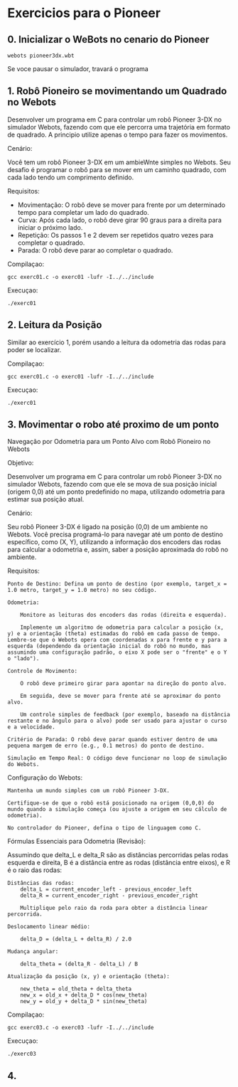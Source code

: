 # Exercicios para o Pioneer




## 0. Inicializar o WeBots no cenario do Pioneer

```
webots pioneer3dx.wbt
```

Se voce pausar o simulador, travará o programa

## 1. Robô Pioneiro se movimentando um Quadrado no Webots

Desenvolver um programa em C para controlar um robô Pioneer 3-DX no simulador Webots, fazendo com que ele percorra uma trajetória em formato de quadrado. A principio utilize apenas o tempo para fazer os movimentos.

Cenário:

Você tem um robô Pioneer 3-DX em um ambieWnte simples no Webots. Seu desafio é programar o robô para se mover em um caminho quadrado, com cada lado tendo um comprimento definido.

Requisitos:

- Movimentação: O robô deve se mover para frente por um determinado tempo para completar um lado do quadrado.
- Curva: Após cada lado, o robô deve girar 90 graus para a direita para iniciar o próximo lado.
- Repetição: Os passos 1 e 2 devem ser repetidos quatro vezes para completar o quadrado.
- Parada: O robô deve parar ao completar o quadrado.

Compilaçao:

```
gcc exerc01.c -o exerc01 -lufr -I../../include
```

Execuçao:

```
./exerc01
```


## 2. Leitura da Posição

Similar ao exercício 1, porém usando a leitura da odometria das rodas para poder se localizar.

Compilaçao:

```
gcc exerc01.c -o exerc01 -lufr -I../../include
```

Execuçao:

```
./exerc01
```


## 3. Movimentar o robo até proximo de um ponto

Navegação por Odometria para um Ponto Alvo com Robô Pioneiro no Webots

Objetivo: 

Desenvolver um programa em C para controlar um robô Pioneer 3-DX no simulador Webots, fazendo com que ele se mova de sua posição inicial (origem 0,0) até um ponto predefinido no mapa, utilizando odometria para estimar sua posição atual.

Cenário:

Seu robô Pioneer 3-DX é ligado na posição (0,0) de um ambiente no Webots. Você precisa programá-lo para navegar até um ponto de destino específico, como (X, Y), utilizando a informação dos encoders das rodas para calcular a odometria e, assim, saber a posição aproximada do robô no ambiente.

Requisitos:

    Ponto de Destino: Defina um ponto de destino (por exemplo, target_x = 1.0 metro, target_y = 1.0 metro) no seu código.

    Odometria:

        Monitore as leituras dos encoders das rodas (direita e esquerda).

        Implemente um algoritmo de odometria para calcular a posição (x, y) e a orientação (theta) estimadas do robô em cada passo de tempo. Lembre-se que o Webots opera com coordenadas x para frente e y para a esquerda (dependendo da orientação inicial do robô no mundo, mas assumindo uma configuração padrão, o eixo X pode ser o "frente" e o Y o "lado").

    Controle de Movimento:

        O robô deve primeiro girar para apontar na direção do ponto alvo.

        Em seguida, deve se mover para frente até se aproximar do ponto alvo.

        Um controle simples de feedback (por exemplo, baseado na distância restante e no ângulo para o alvo) pode ser usado para ajustar o curso e a velocidade.

    Critério de Parada: O robô deve parar quando estiver dentro de uma pequena margem de erro (e.g., 0.1 metros) do ponto de destino.

    Simulação em Tempo Real: O código deve funcionar no loop de simulação do Webots.

Configuração do Webots:

    Mantenha um mundo simples com um robô Pioneer 3-DX.

    Certifique-se de que o robô está posicionado na origem (0,0,0) do mundo quando a simulação começa (ou ajuste a origem em seu cálculo de odometria).

    No controlador do Pioneer, defina o tipo de linguagem como C.

Fórmulas Essenciais para Odometria (Revisão):

Assumindo que delta_L e delta_R são as distâncias percorridas pelas rodas esquerda e direita, B é a distância entre as rodas (distância entre eixos), e R é o raio das rodas:

    Distâncias das rodas:
        delta_L = current_encoder_left - previous_encoder_left
        delta_R = current_encoder_right - previous_encoder_right

        Multiplique pelo raio da roda para obter a distância linear percorrida.

    Deslocamento linear médio:

        delta_D = (delta_L + delta_R) / 2.0

    Mudança angular:

        delta_theta = (delta_R - delta_L) / B

    Atualização da posição (x, y) e orientação (theta):

        new_theta = old_theta + delta_theta
        new_x = old_x + delta_D * cos(new_theta)
        new_y = old_y + delta_D * sin(new_theta)


Compilaçao:
```
gcc exerc03.c -o exerc03 -lufr -I../../include
```

Execuçao:
```
./exerc03
```


## 4. 